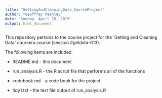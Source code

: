 ```yaml
---
title: "GettingAndCleaningData_CourseProject"
author: "Geoffrey Pashley"
date: "Sunday, April 26, 2015"
output: html_document
---  
```


This repository pertains to the course project for the 'Getting and Cleaning Data' coursera course (session #getdata-013).  


The following items are included:  

* README.md - this document  

* run_analysis.R - the R script file that performs all of the functions  

* codebook.md - a code book for the project  

* tidy1.txt - the text file output of run_analysis.R  


